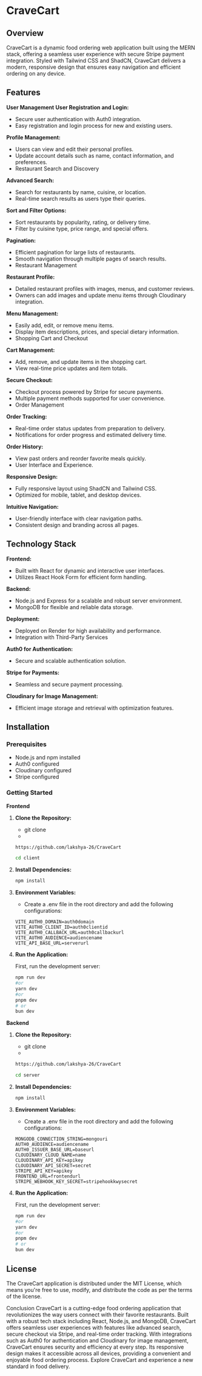 # CraveCart

## Overview
CraveCart is a dynamic food ordering web application built using the MERN stack, offering a seamless user experience with secure Stripe payment integration. Styled with Tailwind CSS and ShadCN, CraveCart delivers a modern, responsive design that ensures easy navigation and efficient ordering on any device.

## Features

**User Management**
**User Registration and Login:**
- Secure user authentication with Auth0 integration.
- Easy registration and login process for new and existing users.
  
**Profile Management:**
- Users can view and edit their personal profiles.
- Update account details such as name, contact information, and preferences.
- Restaurant Search and Discovery
  
**Advanced Search:**
- Search for restaurants by name, cuisine, or location.
- Real-time search results as users type their queries.
  
**Sort and Filter Options:**
- Sort restaurants by popularity, rating, or delivery time.
- Filter by cuisine type, price range, and special offers.
  
**Pagination:**
- Efficient pagination for large lists of restaurants.
- Smooth navigation through multiple pages of search results.
- Restaurant Management
  
**Restaurant Profile:**
- Detailed restaurant profiles with images, menus, and customer reviews.
- Owners can add images and update menu items through Cloudinary integration.
  
**Menu Management:**
- Easily add, edit, or remove menu items.
- Display item descriptions, prices, and special dietary information.
- Shopping Cart and Checkout
  
**Cart Management:**
- Add, remove, and update items in the shopping cart.
- View real-time price updates and item totals.
  
**Secure Checkout:**
- Checkout process powered by Stripe for secure payments.
- Multiple payment methods supported for user convenience.
- Order Management
  
**Order Tracking:**
- Real-time order status updates from preparation to delivery.
- Notifications for order progress and estimated delivery time.
  
**Order History:**
- View past orders and reorder favorite meals quickly.
- User Interface and Experience.

**Responsive Design:**
- Fully responsive layout using ShadCN and Tailwind CSS.
- Optimized for mobile, tablet, and desktop devices.
  
**Intuitive Navigation:**
- User-friendly interface with clear navigation paths.
- Consistent design and branding across all pages.

## Technology Stack

**Frontend:**
- Built with React for dynamic and interactive user interfaces.
- Utilizes React Hook Form for efficient form handling.
  
**Backend:**
- Node.js and Express for a scalable and robust server environment.
- MongoDB for flexible and reliable data storage.
  
**Deployment:**
- Deployed on Render for high availability and performance.
- Integration with Third-Party Services
  
**Auth0 for Authentication:**
- Secure and scalable authentication solution.
  
**Stripe for Payments:**
- Seamless and secure payment processing.

**Cloudinary for Image Management:**
- Efficient image storage and retrieval with optimization features.

## Installation

### Prerequisites

- Node.js and npm installed
- Auth0 configured
- Cloudinary configured
- Stripe configured
  
### Getting Started

**Frontend**

1. **Clone the Repository:**
    - git clone
    - 
    ```bash
    https://github.com/lakshya-26/CraveCart
    ```
    ```bash
    cd client
    ```

2. **Install Dependencies:**
    ```bash
    npm install
    ```
  
3. **Environment Variables:**

    - Create a .env file in the root directory and add the following configurations:
    ```env
    VITE_AUTH0_DOMAIN=auth0domain
    VITE_AUTH0_CLIENT_ID=auth0clientid
    VITE_AUTH0_CALLBACK_URL=auth0callbackurl
    VITE_AUTH0_AUDIENCE=audiencename
    VITE_API_BASE_URL=serverurl
    ```

4. **Run the Application:**

    First, run the development server:
    ```bash
    npm run dev
    #or
    yarn dev
    #or
    pnpm dev
    # or
    bun dev
    ```

**Backend** 

1. **Clone the Repository:**
    - git clone
    - 
    ```bash
    https://github.com/lakshya-26/CraveCart
    ```
    ```bash
    cd server
    ```

2. **Install Dependencies:**
    ```bash
    npm install
    ```
    
3. **Environment Variables:**

    - Create a .env file in the root directory and add the following configurations:
    ```env
    MONGODB_CONNECTION_STRING=mongouri
    AUTH0_AUDIENCE=audiencename
    AUTH0_ISSUER_BASE_URL=baseurl
    CLOUDINARY_CLOUD_NAME=name
    CLOUDINARY_API_KEY=apikey
    CLOUDINARY_API_SECRET=secret
    STRIPE_API_KEY=apikey
    FRONTEND_URL=frontendurl
    STRIPE_WEBHOOK_KEY_SECRET=stripehookkwysecret
    ```

4. **Run the Application:**

    First, run the development server:
    ```bash
    npm run dev
    #or
    yarn dev
    #or
    pnpm dev
    # or
    bun dev
    ```
    
## License
The CraveCart application is distributed under the MIT License, which means you're free to use, modify, and distribute the code as per the terms of the license.

Conclusion
CraveCart is a cutting-edge food ordering application that revolutionizes the way users connect with their favorite restaurants. Built with a robust tech stack including React, Node.js, and MongoDB, CraveCart offers seamless user experiences with features like advanced search, secure checkout via Stripe, and real-time order tracking. With integrations such as Auth0 for authentication and Cloudinary for image management, CraveCart ensures security and efficiency at every step. Its responsive design makes it accessible across all devices, providing a convenient and enjoyable food ordering process. Explore CraveCart and experience a new standard in food delivery.

